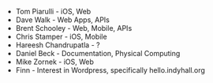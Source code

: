 * Tom Piarulli - iOS, Web
* Dave Walk - Web Apps, APIs
* Brent Schooley - Web, Mobile, APIs
* Chris Stamper - iOS, Mobile
* Hareesh Chandrupatla - ?
* Daniel Beck - Documentation, Physical Computing
* Mike Zornek - iOS, Web
* Finn - Interest in Wordpress, specifically hello.indyhall.org
